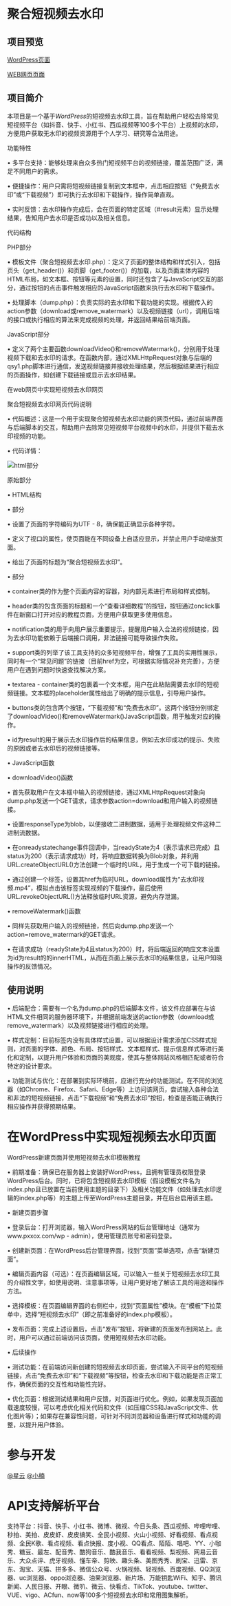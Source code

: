 # 聚合短视频去水印

## 项目预览

[WordPress页面](https://www.pxxox.com/qsy)

[WEB网页页面](https://qsy.pxxox.cn/)

## 项目简介

本项目是一个基于*WordPress*的短视频去水印工具，旨在帮助用户轻松去除常见短视频平台（如抖音、快手、小红书、西瓜视频等100多个平台）上视频的水印，方便用户获取无水印的视频资源用于个人学习、研究等合法用途。

功能特性

• 多平台支持：能够处理来自众多热门短视频平台的视频链接，覆盖范围广泛，满足不同用户的需求。

• 便捷操作：用户只需将短视频链接复制到文本框中，点击相应按钮（“免费去水印”或“下载视频”）即可执行去水印和下载操作，操作简单直观。

• 实时反馈：去水印操作完成后，会在页面的特定区域（#result元素）显示处理结果，告知用户去水印是否成功以及相关信息。

代码结构

PHP部分

• 模板文件（聚合短视频去水印.php）：定义了页面的整体结构和样式引入，包括页头（get_header()）和页脚（get_footer()）的加载，以及页面主体内容的HTML布局，如文本框、按钮等元素的设置，同时还包含了与JavaScript交互的部分，通过按钮的点击事件触发相应的JavaScript函数来执行去水印和下载操作。

• 处理脚本（dump.php）：负责实际的去水印和下载功能的实现。根据传入的action参数（download或remove_watermark）以及视频链接（url），调用后端的接口或执行相应的算法来完成视频的处理，并返回结果给前端页面。

JavaScript部分

• 定义了两个主要函数downloadVideo()和removeWatermark()，分别用于处理视频下载和去水印的请求。在函数内部，通过XMLHttpRequest对象与后端的qsy1.php脚本进行通信，发送视频链接并接收处理结果，然后根据结果进行相应的页面操作，如创建下载链接或显示去水印结果。

在web网页中实现短视频去水印网页

聚合短视频去水印网页代码说明

• 代码概述：这是一个用于实现聚合短视频去水印功能的网页代码，通过前端界面与后端脚本的交互，帮助用户去除常见短视频平台视频中的水印，并提供下载去水印视频的功能。

• 代码详情：

![html部分](https://s2.loli.net/2025/01/08/Q3sTfN8EFKWCSzB.jpg)

<!DOCTYPE html>
<html>
<head>
    <meta charset="UTF-8">
    <meta name="viewport" content="width=device-width, initial-scale=1.0, user-scalable=no">
    <title>聚合短视频去水印</title>
    <body>
       原始部分 
    </body>
    </html>

• HTML结构

• 部分

• 设置了页面的字符编码为UTF - 8，确保能正确显示各种字符。

• 定义了视口的属性，使页面能在不同设备上自适应显示，并禁止用户手动缩放页面。

• 给出了页面的标题为“聚合短视频去水印”。

• 部分

• container类的作为整个页面内容的容器，对内部元素进行布局和样式控制。

• header类的包含页面的标题和一个“查看详细教程”的按钮，按钮通过onclick事件在新窗口打开对应的教程页面，方便用户获取更多使用信息。

• notification类的用于向用户展示重要提示，提醒用户输入合法的视频链接，因为去水印功能依赖于后端接口调用，非法链接可能导致操作失败。

• support类的列举了该工具支持的众多短视频平台，增强了工具的实用性展示，同时有一个“常见问题”的链接（目前href为空，可根据实际情况补充完善），方便用户在遇到问题时快速查找解决方案。

• textarea - container类的包裹着一个文本框，用户在此粘贴需要去水印的短视频链接。文本框的placeholder属性给出了明确的提示信息，引导用户操作。

• buttons类的包含两个按钮，“下载视频”和“免费去水印”。这两个按钮分别绑定了downloadVideo()和removeWatermark()JavaScript函数，用于触发对应的操作。

• id为result的用于展示去水印操作后的结果信息，例如去水印成功的提示、失败的原因或者去水印后的视频链接等。

• JavaScript函数

• downloadVideo()函数

• 首先获取用户在文本框中输入的视频链接，通过XMLHttpRequest对象向dump.php发送一个GET请求，请求参数action=download和用户输入的视频链接。

• 设置responseType为blob，以便接收二进制数据，适用于处理视频文件这种二进制流数据。

• 在onreadystatechange事件回调中，当readyState为4（表示请求已完成）且status为200（表示请求成功）时，将响应数据转换为Blob对象，并利用URL.createObjectURL()方法创建一个临时的URL，用于生成一个可下载的链接。

• 通过创建一个标签，设置其href为临时URL，download属性为“去水印视频.mp4”，模拟点击该标签实现视频的下载操作，最后使用URL.revokeObjectURL()方法释放临时URL资源，避免内存泄漏。

• removeWatermark()函数

• 同样先获取用户输入的视频链接，然后向dump.php发送一个action=remove_watermark的GET请求。

• 在请求成功（readyState为4且status为200）时，将后端返回的响应文本设置为id为result的的innerHTML，从而在页面上展示去水印的结果信息，让用户知晓操作的反馈情况。

## 使用说明

• 后端配合：需要有一个名为dump.php的后端脚本文件，该文件应部署在与该HTML文件相同的服务器环境下，并根据前端发送的action参数（download或remove_watermark）以及视频链接进行相应的处理。

• 样式定制：目前标签内没有具体样式设置，可以根据设计需求添加CSS样式规则，对页面的字体、颜色、布局、按钮样式、文本框样式、提示信息样式等进行美化和定制，以提升用户体验和页面的美观度，使其与整体网站风格相匹配或者符合特定的设计要求。

• 功能测试与优化：在部署到实际环境前，应进行充分的功能测试。在不同的浏览器（如Chrome、Firefox、Safari、Edge等）上访问该网页，尝试输入各种合法和非法的短视频链接，点击“下载视频”和“免费去水印”按钮，检查是否能正确执行相应操作并获得预期结果。

# 在WordPress中实现短视频去水印页面

WordPress新建页面并使用短视频去水印模板教程

• 前期准备：确保已在服务器上安装好WordPress，且拥有管理员权限登录WordPress后台。同时，已将包含短视频去水印模板（假设模板文件名为index.php且已放置在当前使用主题的目录下）及相关功能文件（如处理去水印逻辑的index.php等）的主题上传至WordPress主题目录，并在后台启用该主题。

• 新建页面步骤

• 登录后台：打开浏览器，输入WordPress网站的后台管理地址（通常为www.pxxox.com/wp - admin），使用管理员账号和密码登录。

• 创建新页面：在WordPress后台管理界面，找到“页面”菜单选项，点击“新建页面”。

• 编辑页面内容（可选）：在页面编辑区域，可以输入一些关于短视频去水印工具的介绍性文字，如使用说明、注意事项等，让用户更好地了解该工具的用途和操作方法。

• 选择模板：在页面编辑界面的右侧栏中，找到“页面属性”模块。在“模板”下拉菜单中，选择“短视频去水印”（即之前准备好的index.php模板）。

• 发布页面：完成上述设置后，点击“发布”按钮，将新建的页面发布到网站上。此时，用户可以通过前端访问该页面，使用短视频去水印功能。

• 后续操作

• 测试功能：在前端访问新创建的短视频去水印页面，尝试输入不同平台的短视频链接，点击“免费去水印”和“下载视频”等按钮，检查去水印和下载功能是否正常工作，确保页面的交互性和功能性完好。

• 优化页面：根据测试结果和用户反馈，对页面进行优化。例如，如果发现页面加载速度较慢，可以考虑优化相关代码和文件（如压缩CSS和JavaScript文件、优化图片等）；如果存在兼容性问题，可针对不同浏览器和设备进行样式和功能的调整，以提升用户体验。

# 参与开发

[@星云](https://github.com/XingYun886)  [@小楠](https://github.com/IOSXN)

# API支持解析平台

支持平台：抖音、快手、小红书、微博、微视、今日头条、西瓜视频、哔哩哔哩、秒拍、美拍、皮皮虾、皮皮搞笑、全民小视频、火山小视频、好看视频、看点视频、全民K歌、看点视频、看点快报、度小视、QQ看点、陌陌、唱吧、YY、小咖秀、糖豆、最左、配音秀、酷狗音乐、酷我音乐、看看视频、梨视频、网易云音乐、大众点评、虎牙视频、懂车帝、剪映、趣头条、美图秀秀、刷宝、迅雷、京东、淘宝、天猫、拼多多、微信公众号、火锅视频、轻视频、百度视频、QQ浏览器、uc浏览器、oppo浏览器、油果浏览器、新片场、万能钥匙WiFi、知乎、腾讯新闻、人民日报、开眼、微叭、微云、快看点、TikTok、youtube、twitter、VUE、vigo、ACfun、now等100多个短视频去水印和常用图集解析。
